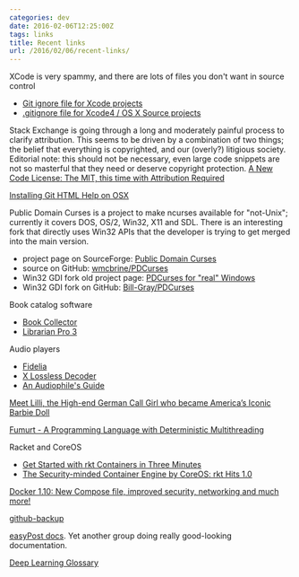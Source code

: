 ```yaml
---
categories: dev
date: 2016-02-06T12:25:00Z
tags: links
title: Recent links
url: /2016/02/06/recent-links/
---
```


XCode is very spammy, and there are lots of files you don't want in source control

* [Git ignore file for Xcode projects](http://stackoverflow.com/questions/49478/git-ignore-file-for-xcode-projects)
* [.gitignore file for Xcode4 / OS X Source projects](https://gist.github.com/adamgit/3786883)

Stack Exchange is going through a long and moderately painful process to clarify attribution. This
seems to be driven by a combination of two things; the belief that everything is copyrighted, and
our (overly?) litigious society. Editorial note: this should not be necessary, even large code
snippets are not so masterful that they need or deserve copyright protection.
[A New Code License: The MIT, this time with Attribution Required](http://meta.stackexchange.com/questions/272956/a-new-code-license-the-mit-this-time-with-attribution-required)

[Installing Git HTML Help on OSX](http://stackoverflow.com/questions/8709383/installing-git-html-help-on-osx)

Public Domain Curses is a project to make ncurses available for "not-Unix"; currently it covers
DOS, OS/2, Win32, X11 and SDL. There is an interesting fork that directly uses Win32 APIs that
the developer is trying to get merged into the main version.

* project page on SourceForge: [Public Domain Curses](http://pdcurses.sourceforge.net/)
* source on GitHub: [wmcbrine/PDCurses](https://github.com/wmcbrine/PDCurses)
* Win32 GDI fork old project page: [PDCurses for "real" Windows](http://www.projectpluto.com/win32a.htm)
* Win32 GDI fork on GitHub: [Bill-Gray/PDCurses](https://github.com/Bill-Gray/PDCurses)

Book catalog software

* [Book Collector](http://www.collectorz.com/)
* [Librarian Pro 3](http://www.koingosw.com/products/librarianpro/)

Audio players

* [Fidelia](http://www.audiofile-engineering.com/fidelia/)
* [X Lossless Decoder](http://tmkk.undo.jp/xld/index_e.html)
* [An Audiophile's Guide](http://computers.tutsplus.com/tutorials/an-audiophiles-guide-to-os-x--cms-20027)

[Meet Lilli, the High-end German Call Girl who became America’s Iconic Barbie Doll](http://www.messynessychic.com/2016/01/29/meet-lilli-the-high-end-german-call-girl-who-became-americas-iconic-barbie-doll/)

[Fumurt - A Programming Language with Deterministic Multithreading](http://tormeh.github.io/fumurt.html)

Racket and CoreOS

* [Get Started with rkt Containers in Three Minutes](https://coreos.com/blog/getting-started-with-rkt-1.0.html)
* [The Security-minded Container Engine by CoreOS: rkt Hits 1.0](https://coreos.com/blog/rkt-hits-1.0.html)

[Docker 1.10: New Compose file, improved security, networking and much more!](https://blog.docker.com/2016/02/docker-1-10/)

[github-backup](https://github.com/joeyh/github-backup)

[easyPost docs](https://www.easypost.com/docs). Yet another group doing really good-looking documentation.

[Deep Learning Glossary](http://www.wildml.com/deep-learning-glossary/)
